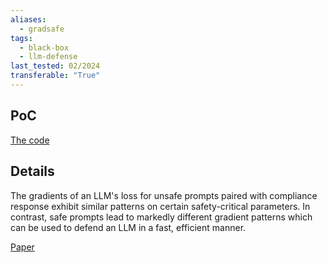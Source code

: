```yaml
---
aliases:
  - gradsafe
tags:
  - black-box
  - llm-defense
last_tested: 02/2024
transferable: "True"
---
```


## **PoC**
[The code](https://github.com/xyq7/gradsafe)
## **Details**

 The gradients of an LLM's loss for unsafe prompts paired with compliance response exhibit similar patterns on certain safety-critical parameters. In contrast, safe prompts lead to markedly different gradient patterns which can be used to defend an LLM in a fast, efficient manner.

[Paper](https://arxiv.org/abs/2402.13494) 
